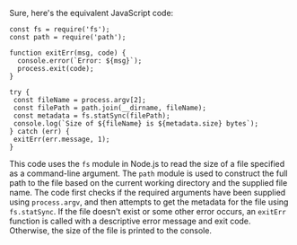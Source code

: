 Sure, here's the equivalent JavaScript code:
```
const fs = require('fs');
const path = require('path');

function exitErr(msg, code) {
  console.error(`Error: ${msg}`);
  process.exit(code);
}

try {
 const fileName = process.argv[2];
 const filePath = path.join(__dirname, fileName);
 const metadata = fs.statSync(filePath);
 console.log(`Size of ${fileName} is ${metadata.size} bytes`);
} catch (err) {
 exitErr(err.message, 1);
}
```
This code uses the `fs` module in Node.js to read the size of a file specified as a command-line argument. The `path` module is used to construct the full path to the file based on the current working directory and the supplied file name.
The code first checks if the required arguments have been supplied using `process.argv`, and then attempts to get the metadata for the file using `fs.statSync`. If the file doesn't exist or some other error occurs, an `exitErr` function is called with a descriptive error message and exit code. Otherwise, the size of the file is printed to the console.

